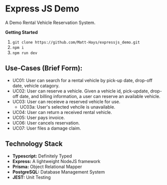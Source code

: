 # Express JS Demo

A Demo Rental Vehicle Reservation System.

**Getting Started**

1. `git clone https://github.com/Matt-Hays/expressjs_demo.git`
2. `npm i`
3. `npm run dev`

## Use-Cases (Brief Form):

- UC01: User can search for a rental vehicle by pick-up date, drop-off date, vehicle catagory.
- UC02: User can reserve a vehicle. Given a vehicle id, pick-update, drop-off date, and billing information, a user can reserve an available vehicle.
- UC03: User can receieve a reserved vehicle for use.
    - UC03a: User's selected vehcile is unavailable.
- UC04: User can return a received rental vehicle.
- UC05: User pays invoice.
- UC06: User cancels reservation.
- UC07: User files a damage claim.

## Technology Stack

- **Typescript:** Definitely Typed
- **Express:** A lightweight NodeJS framework
- **Prisma:** Object Relational Mapper
- **PostgreSQL:** Database Management System
- **JEST:** Unit Testing
